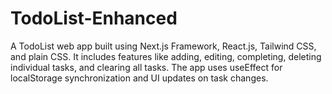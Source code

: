 # TodoList-Enhanced
A TodoList web app built using Next.js Framework, React.js, Tailwind CSS, and plain CSS. It includes features like adding, editing, completing, deleting individual tasks, and clearing all tasks. The app uses useEffect for localStorage synchronization and UI updates on task changes.
